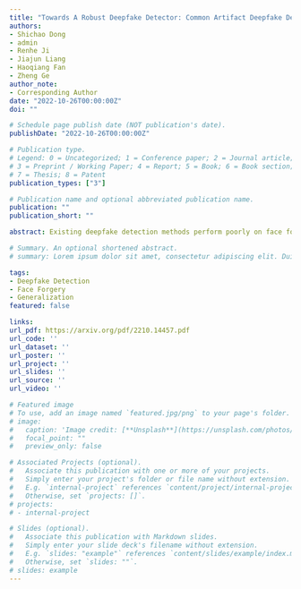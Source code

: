 ```yaml
---
title: "Towards A Robust Deepfake Detector: Common Artifact Deepfake Detection Model"
authors:
- Shichao Dong
- admin
- Renhe Ji
- Jiajun Liang
- Haoqiang Fan
- Zheng Ge
author_note:
- Corresponding Author
date: "2022-10-26T00:00:00Z"
doi: ""

# Schedule page publish date (NOT publication's date).
publishDate: "2022-10-26T00:00:00Z"

# Publication type.
# Legend: 0 = Uncategorized; 1 = Conference paper; 2 = Journal article;
# 3 = Preprint / Working Paper; 4 = Report; 5 = Book; 6 = Book section;
# 7 = Thesis; 8 = Patent
publication_types: ["3"]

# Publication name and optional abbreviated publication name.
publication: ""
publication_short: ""

abstract: Existing deepfake detection methods perform poorly on face forgeries generated by unseen face manipulation algorithms. The generalization ability of previous methods is mainly improved by modeling hand-crafted artifact features. Such properties, on the other hand, impede their further improvement. In this paper, we propose a novel deepfake detection method named Common Artifact Deepfake Detection Model, which aims to learn common artifact features in different face manipulation algorithms. To this end, we find that the main obstacle to learning common artifact features is that models are easily misled by the identity representation feature. We call this phenomenon Implicit Identity Leakage (IIL). Extensive experimental results demonstrate that, by learning the binary classifiers with the guidance of the Artifact Detection Module, our method effectively reduces the influence of IIL and outperforms the state-of-the-art by a large margin, proving that hand-crafted artifact feature detectors are not indispensable when tackling deepfake problems.

# Summary. An optional shortened abstract.
# summary: Lorem ipsum dolor sit amet, consectetur adipiscing elit. Duis posuere tellus ac convallis placerat. Proin tincidunt magna sed ex sollicitudin condimentum.

tags:
- Deepfake Detection
- Face Forgery
- Generalization
featured: false

links:
url_pdf: https://arxiv.org/pdf/2210.14457.pdf
url_code: ''
url_dataset: ''
url_poster: ''
url_project: ''
url_slides: ''
url_source: ''
url_video: ''

# Featured image
# To use, add an image named `featured.jpg/png` to your page's folder. 
# image:
#   caption: 'Image credit: [**Unsplash**](https://unsplash.com/photos/s9CC2SKySJM)'
#   focal_point: ""
#   preview_only: false

# Associated Projects (optional).
#   Associate this publication with one or more of your projects.
#   Simply enter your project's folder or file name without extension.
#   E.g. `internal-project` references `content/project/internal-project/index.md`.
#   Otherwise, set `projects: []`.
# projects:
# - internal-project

# Slides (optional).
#   Associate this publication with Markdown slides.
#   Simply enter your slide deck's filename without extension.
#   E.g. `slides: "example"` references `content/slides/example/index.md`.
#   Otherwise, set `slides: ""`.
# slides: example
---
```

